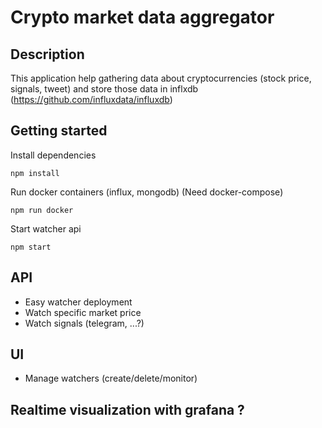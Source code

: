 # Crypto market data aggregator

## Description

This application help gathering data about cryptocurrencies (stock price, signals, tweet) and store those data in inflxdb (https://github.com/influxdata/influxdb)

## Getting started

Install dependencies

`npm install`

Run docker containers (influx, mongodb) (Need docker-compose)

`npm run docker`

Start watcher api

`npm start`

## API

- Easy watcher deployment
- Watch specific market price
- Watch signals (telegram, ...?)

## UI

- Manage watchers (create/delete/monitor)

## Realtime visualization with grafana ?
